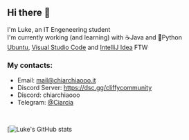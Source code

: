 ## Hi there 👋
I'm Luke, an IT Engeneering student<br>
I'm currently working (and learning) with ☕Java and 🐍Python<br>
[Ubuntu](https://ubuntu.com/), [Visual Studio Code](https://code.visualstudio.com/) and [IntelliJ Idea](https://www.jetbrains.com/idea/) FTW

 ### My contacts:
 - Email: mail@chiarchiaooo.it
 - Discord Server: https://dsc.gg/cliffycommunity
 - Discord: chiarchiaooo<br>
 - Telegram: [@Ciarcia](https://www.telegram.me/Ciarcia)<br>

<br>

[![Luke's GitHub stats](https://github-readme-stats-git-masterrstaa-rickstaa.vercel.app/api?username=Chiarchiaooo&&show_icons=true&theme=dracula&include_all_commits=true&count_private=true)
<!--
**Chiarchiaooo/Chiarchiaooo** is a ✨ _special_ ✨ repository because its `README.md` (this file) appears on your GitHub profile.

Here are some ideas to get you started:
WE
- 🔭 I’m currently working on ...
- 🌱 I’m currently learning ...
- 👯 I’m looking to collaborate on ...
- 🤔 I’m looking for help with ...
- 💬 Ask me about ...
- 📫 How to reach me: ...
- 😄 Pronouns: ...
- ⚡ Fun fact: ...
-->
